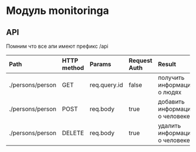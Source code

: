 # Модуль monitoringa

## API
Помним что все апи имеют префикс /api

| Path        | HTTP method | Params | Request Auth | Result |
| :---------- | :---------- | :----- | :----------- | :----- |
| ./persons/person | GET | req.query.id | false | получить информацию о людях |
| ./persons/person | POST | req.body | true | добавить информацию о человеке |
| ./persons/person | DELETE | req.body | true | удалить информацию о человеке |
